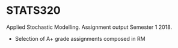 # STATS320
Applied Stochastic Modelling. Assignment output Semester 1 2018.

- Selection of A+ grade assignments composed in RM
